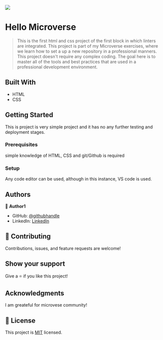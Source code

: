 ![](https://img.shields.io/badge/Microverse-blueviolet)

# Hello Microverse 

> This is the first html and css project of the first block in which linters are integrated.
> This project is part of my Microverse exercises, where we learn how to set a up a new repository in a professional manners.
> This project doesn't require any complex coding. The goal here is to master all of the tools and best practices that are used in a professional development environment.

## Built With

- HTML
- CSS

## Getting Started

This is project is very simple project and it has no any further testing and deployment stages.

### Prerequisites

simple knowledge of HTML, CSS and git/Github is required

### Setup

Any code editor can be used, although in this instance, VS code is used.

## Authors

👤 **Author1**

- GitHub: [@githubhandle](https://github.com/KenbonTN)
- LinkedIn: [LinkedIn](https://www.linkedin.com/in/kenbon-teshome/)

## 🤝 Contributing

Contributions, issues, and feature requests are welcome!

## Show your support

Give a ⭐️ if you like this project!

## Acknowledgments

I am greateful for microvese community!

## 📝 License

This project is [MIT](./LICENSE) licensed.
